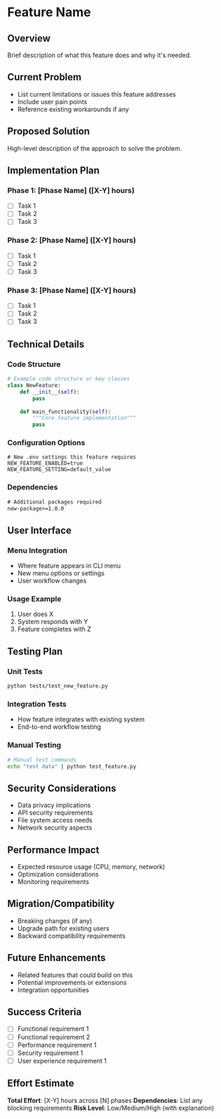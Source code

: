 # Feature Name

## Overview
Brief description of what this feature does and why it's needed.

## Current Problem
- List current limitations or issues this feature addresses
- Include user pain points
- Reference existing workarounds if any

## Proposed Solution
High-level description of the approach to solve the problem.

## Implementation Plan

### Phase 1: [Phase Name] ([X-Y] hours)
- [ ] Task 1
- [ ] Task 2
- [ ] Task 3

### Phase 2: [Phase Name] ([X-Y] hours)  
- [ ] Task 1
- [ ] Task 2
- [ ] Task 3

### Phase 3: [Phase Name] ([X-Y] hours)
- [ ] Task 1
- [ ] Task 2
- [ ] Task 3

## Technical Details

### Code Structure
```python
# Example code structure or key classes
class NewFeature:
    def __init__(self):
        pass
    
    def main_functionality(self):
        """Core feature implementation"""
        pass
```

### Configuration Options
```env
# New .env settings this feature requires
NEW_FEATURE_ENABLED=true
NEW_FEATURE_SETTING=default_value
```

### Dependencies
```txt
# Additional packages required
new-package>=1.0.0
```

## User Interface

### Menu Integration
- Where feature appears in CLI menu
- New menu options or settings
- User workflow changes

### Usage Example
1. User does X
2. System responds with Y
3. Feature completes with Z

## Testing Plan

### Unit Tests
```bash
python tests/test_new_feature.py
```

### Integration Tests
- How feature integrates with existing system
- End-to-end workflow testing

### Manual Testing
```bash
# Manual test commands
echo "test data" | python test_feature.py
```

## Security Considerations
- Data privacy implications
- API security requirements
- File system access needs
- Network security aspects

## Performance Impact
- Expected resource usage (CPU, memory, network)
- Optimization considerations
- Monitoring requirements

## Migration/Compatibility
- Breaking changes (if any)
- Upgrade path for existing users
- Backward compatibility requirements

## Future Enhancements
- Related features that could build on this
- Potential improvements or extensions
- Integration opportunities

## Success Criteria
- [ ] Functional requirement 1
- [ ] Functional requirement 2
- [ ] Performance requirement 1
- [ ] Security requirement 1
- [ ] User experience requirement 1

## Effort Estimate
**Total Effort**: [X-Y] hours across [N] phases
**Dependencies**: List any blocking requirements
**Risk Level**: Low/Medium/High (with explanation) 